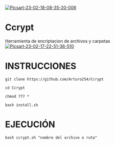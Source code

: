 <a href='https://postimg.cc/fJ6WkHHG' target='_blank'><img src='https://i.postimg.cc/y8NDQt08/Picsart-23-02-18-08-35-20-006.png' border='0' alt='Picsart-23-02-18-08-35-20-006'/></a>
# Ccrypt
Herramienta de encriptacion de archivos y carpetas  
<a href='https://postimages.org/' target='_blank'><img src='https://i.postimg.cc/DZx8QKzh/Picsart-23-02-17-22-51-36-510.jpg' border='0' alt='Picsart-23-02-17-22-51-36-510'/></a>

# INSTRUCCIONES

```
git clone https://github.com/Arturo254/Ccrypt

cd Ccrypt

chmod 777 *

bash install.sh

```

# EJECUCIÓN

```
bash ccrypt.sh "nombre del archivo o ruta"


